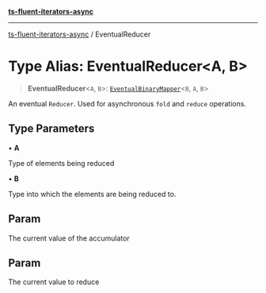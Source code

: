 [**ts-fluent-iterators-async**](../README.md)

---

[ts-fluent-iterators-async](../README.md) / EventualReducer

# Type Alias: EventualReducer\<A, B\>

> **EventualReducer**\<`A`, `B`\>: [`EventualBinaryMapper`](EventualBinaryMapper.md)\<`B`, `A`, `B`\>

An eventual `Reducer`. Used for asynchronous `fold` and `reduce` operations.

## Type Parameters

• **A**

Type of elements being reduced

• **B**

Type into which the elements are being reduced to.

## Param

The current value of the accumulator

## Param

The current value to reduce
